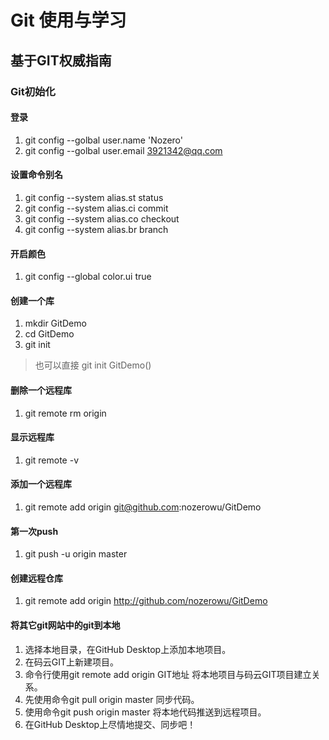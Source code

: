 # Git 使用与学习
## 基于GIT权威指南
### Git初始化

#### 登录
1. git config --golbal user.name 'Nozero'
1. git config --golbal user.email 3921342@qq.com

#### 设置命令别名
1. git config --system alias.st status
1. git config --system alias.ci commit
1. git config --system alias.co checkout
1. git config --system alias.br branch

#### 开启颜色
1. git config --global color.ui true

#### 创建一个库
1. mkdir GitDemo
1. cd GitDemo
1. git init
> 也可以直接 git init GitDemo()

#### 删除一个远程库
1. git remote rm origin

#### 显示远程库
1. git remote -v

#### 添加一个远程库
1. git remote add origin git@github.com:nozerowu/GitDemo

#### 第一次push
1. git push -u origin master

#### 创建远程仓库
1. git remote add origin http://github.com/nozerowu/GitDemo

#### 将其它git网站中的git到本地
1. 选择本地目录，在GitHub Desktop上添加本地项目。
1. 在码云GIT上新建项目。
1. 命令行使用git remote add origin GIT地址 将本地项目与码云GIT项目建立关系。
1. 先使用命令git pull origin master 同步代码。
1. 使用命令git push origin master 将本地代码推送到远程项目。
1. 在GitHub Desktop上尽情地提交、同步吧！





